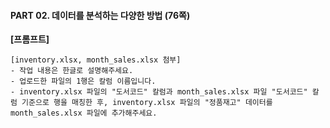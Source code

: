 #### PART 02. 데이터를 분석하는 다양한 방법 (76쪽)

**[프롬프트]**

```
[inventory.xlsx, month_sales.xlsx 첨부]
- 작업 내용은 한글로 설명해주세요.
- 업로드한 파일의 1행은 칼럼 이름입니다.
- inventory.xlsx 파일의 "도서코드" 칼럼과 month_sales.xlsx 파일 "도서코드" 칼럼 기준으로 행을 매칭한 후, inventory.xlsx 파일의 "정품재고" 데이터를 month_sales.xlsx 파일에 추가해주세요.
```
